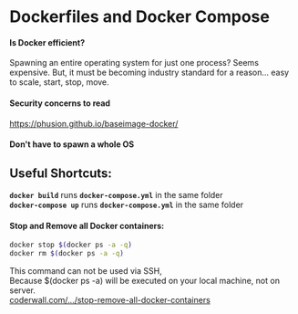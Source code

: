 # Dockerfiles and Docker Compose  
  
#### Is Docker efficient?  
Spawning an entire operating system for just one process? Seems expensive. But, it must be becoming industry standard for a reason... easy to scale, start, stop, move.  
  
#### Security concerns to read  
https://phusion.github.io/baseimage-docker/  
  
#### Don't have to spawn a whole OS  
  
  
## Useful Shortcuts:  
**`docker build`** runs **`docker-compose.yml`** in the same folder  
**`docker-compose up`** runs **`docker-compose.yml`** in the same folder  
  
#### Stop and Remove all Docker containers:  
```bash  
docker stop $(docker ps -a -q)  
docker rm $(docker ps -a -q)  
```  
This command can not be used via SSH,  
Because $(docker ps -a) will be executed on your local machine, not on server.  
[coderwall.com/.../stop-remove-all-docker-containers](https://coderwall.com/p/ewk0mq/stop-remove-all-docker-containers)  
  

